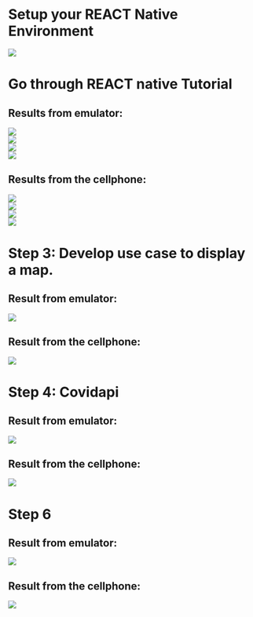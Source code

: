 # Setup your REACT Native Environment
<img src = "hw7/cmd.png"></br>
# Go through REACT native Tutorial
## Results from emulator:
<img src = "hw7/HelloWord-Simulate.png"></br>
<img src = "hw7/Initial-Simulate.png"></br>
<img src = "hw7/Props-Simulate.png"></br>
<img src = "hw7/States-Simulate.png"></br>
## Results from the cellphone:
<img src = "hw7/HelloWorld-IOS.PNG"></br>
<img src = "hw7/Initial-IOS.PNG"></br>
<img src = "hw7/Props-IOS.PNG"></br>
<img src = "States-IOS.PNG.PNG"></br>
# Step 3:  Develop use case to display a map. 
## Result from emulator:
<img src = "hw7/Map-Simulate.png"></br>
## Result from the cellphone:
<img src = "hw7/Map_IOS.PNG"></br>
# Step 4: Covidapi
## Result from emulator:
<img src = "hw7/PCstep4.png"></br>
## Result from the cellphone:
<img src = "hw7/Phonestep4.PNG"></br>
# Step 6
## Result from emulator:
<img src = "hw7/mapphone.PNG"></br>
## Result from the cellphone:
<img src = "hw7/mappc.png"></br>
